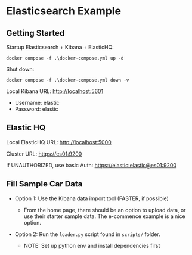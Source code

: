 # Elasticsearch Example

## Getting Started

Startup Elasticsearch + Kibana + ElasticHQ:

```terminal
docker compose -f .\docker-compose.yml up -d
```

Shut down:

```terminal
docker compose -f .\docker-compose.yml down -v
```

Local Kibana URL: <http://localhost:5601>

- Username: elastic
- Password: elastic

## Elastic HQ

Local ElasticHQ URL: <http://localhost:5000>

Cluster URL: <https://es01:9200>

If UNAUTHORIZED, use basic Auth: <https://elastic:elastic@es01:9200>

## Fill Sample Car Data

- Option 1: Use the Kibana data import tool (FASTER, if possible)

  - From the home page, there should be an option to upload data, or use their starter sample data. The e-commence example is a nice option.

- Option 2: Run the `loader.py` script found in `scripts/` folder.
  - NOTE: Set up python env and install dependencies first

